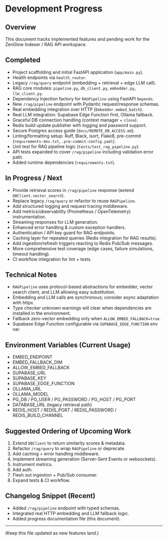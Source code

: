 # Development Progress

## Overview
This document tracks implemented features and pending work for the ZenGlow Indexer / RAG API workspace.

## Completed
- Project scaffolding and initial FastAPI application (`app/main.py`).
- Health endpoints via `health_router`.
- Legacy `/rag/query` endpoint (embedding + retrieval + edge LLM call).
- RAG core modules: `pipeline.py`, `db_client.py`, `embedder.py`, `llm_client.py`.
- Dependency Injection factory for `RAGPipeline` using FastAPI `Depends`.
- New `/rag/pipeline` endpoint with Pydantic request/response schemas.
- Real embedding integration over HTTP (`Embedder.embed_batch`).
- Real LLM integration: Supabase Edge Function first, Ollama fallback.
- Graceful DB connection handling (context manager + `close`).
- Redis build update publisher with logging and password support.
- Secure Postgres access guide (`docs/REMOTE_DB_ACCESS.md`).
- Linting/formatting setup: Ruff, Black, isort, Flake8, pre-commit (`requirements-dev.txt`, `.pre-commit-config.yaml`).
- Unit test for RAG pipeline logic (`tests/test_rag_pipeline.py`).
- API tests expanded to cover `/rag/pipeline` including validation error path.
- Added runtime dependencies (`requirements.txt`).

## In Progress / Next
- Provide retrieval scores in `/rag/pipeline` response (extend `DBClient.vector_search`).
- Replace legacy `/rag/query` or refactor to reuse `RAGPipeline`.
- Add structured logging and request tracing middleware.
- Add metrics/observability (Prometheus / OpenTelemetry) instrumentation.
- Streaming responses for LLM generation.
- Enhanced error handling & custom exception handlers.
- Authentication / API key guard for RAG endpoints.
- Caching layer for repeated queries (Redis integration for RAG results).
- Add ingestion/refresh triggers reacting to Redis Pub/Sub messages.
- More comprehensive test coverage (edge cases, failure simulations, timeout handling).
- CI workflow integration for lint + tests.

## Technical Notes
- `RAGPipeline` uses protocol-based abstractions for embedder, vector search client, and LLM allowing easy substitution.
- Embedding and LLM calls are synchronous; consider async adaptation with httpx.
- Type checker unknown warnings will clear when dependencies are installed in the environment.
- Fallback zero-vector embedding only when `ALLOW_EMBED_FALLBACK=true`.
- Supabase Edge Function configurable via `SUPABASE_EDGE_FUNCTION` env var.

## Environment Variables (Current Usage)
- EMBED_ENDPOINT
- EMBED_FALLBACK_DIM
- ALLOW_EMBED_FALLBACK
- SUPABASE_URL
- SUPABASE_KEY
- SUPABASE_EDGE_FUNCTION
- OLLAMA_URL
- OLLAMA_MODEL
- PG_DB / PG_USER / PG_PASSWORD / PG_HOST / PG_PORT
- DATABASE_URL (legacy retrieval path)
- REDIS_HOST / REDIS_PORT / REDIS_PASSWORD / REDIS_BUILD_CHANNEL

## Suggested Ordering of Upcoming Work
1. Extend `DBClient` to return similarity scores & metadata.
2. Refactor `/rag/query` to wrap `RAGPipeline` or deprecate.
3. Add caching + error handling middleware.
4. Implement streaming generation (Server-Sent Events or websockets).
5. Instrument metrics.
6. Add auth.
7. Flesh out ingestion + Pub/Sub consumer.
8. Expand tests & CI workflow.

## Changelog Snippet (Recent)
- Added `/rag/pipeline` endpoint with typed schemas.
- Integrated real HTTP embedding and LLM fallback logic.
- Added progress documentation file (this document).

---
(Keep this file updated as new features land.)
